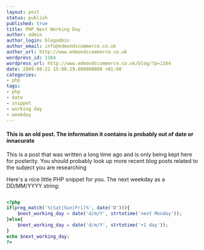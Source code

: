 ```yaml
---
layout: post
status: publish
published: true
title: PHP Next Working Day
author: admin
author_login: blogadmin
author_email: info@edmondscommerce.co.uk
author_url: http://www.edmondscommerce.co.uk
wordpress_id: 1164
wordpress_url: http://www.edmondscommerce.co.uk/blog/?p=1164
date: 2009-08-22 15:08:29.000000000 +01:00
categories:
- php
tags:
- php
- date
- snippet
- working day
- weekday
---
```

<div class="oldpost"><h4>This is an old post. The information it contains is probably out of date or innacurate</h4>
<p>
This is a post that was written a long time ago and is only being kept here for posterity.
You should probably look up more recent blog posts related to the subject you are researching
</p>
</div>
Here's a nice little PHP snippet for you. The next weekday as a DD/MM/YYYY string:

```php

<?php
if(preg_match('%(Sat|Sun|Fri)%', date('D'))){
    $next_working_day = date('d/m/Y', strtotime('next Monday'));
}else{
    $next_working_day = date('d/m/Y', strtotime('+1 day'));
}
echo $next_working_day;
?>

```
